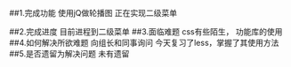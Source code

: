 ##1.完成功能
使用jQ做轮播图
正在实现二级菜单

##2.完成进度
目前进程到二级菜单
##3.面临难题
css有些陌生，
功能库的使用
##4.如何解决所欲难题
向组长和同事询问
今天复习了less，掌握了其使用方法
##5.是否遗留为解决问题
未有遗留
